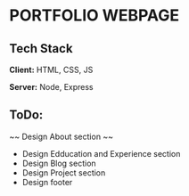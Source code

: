 # PORTFOLIO WEBPAGE

## Tech Stack

**Client:** HTML, CSS, JS

**Server:** Node, Express

## ToDo:
~~ Design About section ~~
- Design Edducation and Experience section
- Design Blog section
- Design Project section
- Design footer
